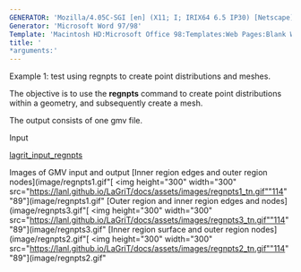 ```yaml
---
GENERATOR: 'Mozilla/4.05C-SGI [en] (X11; I; IRIX64 6.5 IP30) [Netscape]'
Generator: 'Microsoft Word 97/98'
Template: 'Macintosh HD:Microsoft Office 98:Templates:Web Pages:Blank Web Page'
title: '
*arguments:'
---
```


Example 1: test using regnpts to create point distributions and meshes.


 The objective is to use the **regnpts** command to create point
 distributions within a geometry, and subsequently create a mesh.

 The output consists of one gmv file.

Input

 [lagrit\_input\_regnpts](../lagrit_input_regnpts)

Images of GMV input and output
[Inner region edges and outer region
nodes](image/regnpts1.gif"[
<img height="300" width="300" src="https://lanl.github.io/LaGriT/docs/assets/images/regnpts1_tn.gif""114"
"89"](image/regnpts1.gif"
[Outer region and inner region edges and
nodes](image/regnpts3.gif"[
<img height="300" width="300" src="https://lanl.github.io/LaGriT/docs/assets/images/regnpts3_tn.gif""114"
"89"](image/regnpts3.gif"
[Inner region surface and outer region
nodes](image/regnpts2.gif"[
<img height="300" width="300" src="https://lanl.github.io/LaGriT/docs/assets/images/regnpts2_tn.gif""114"
"89"](image/regnpts2.gif"
